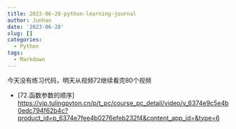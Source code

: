 ```yaml
---
title: 2023-06-28-python-learning-journal
author: Junhao
date: '2023-06-28'
slug: []
categories:
  - Python
tags:
  - Markdown
---
```

  今天没有练习代码，明天从视频72继续看完80个视频
  
* [72.函数参数的顺序] https://vip.tulingpyton.cn/p/t_pc/course_pc_detail/video/v_6374e9c5e4b0edc794f62b4c?product_id=p_6374e7fee4b0276efeb232f4&content_app_id=&type=6
